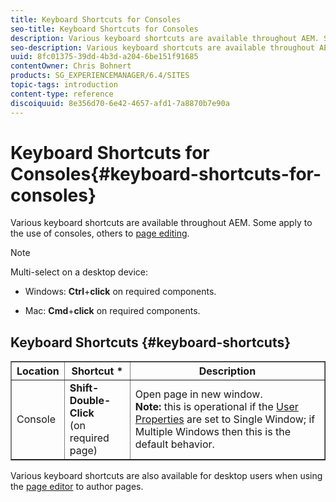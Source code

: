 ```yaml
---
title: Keyboard Shortcuts for Consoles
seo-title: Keyboard Shortcuts for Consoles
description: Various keyboard shortcuts are available throughout AEM. Some apply to the use of consoles, others to page editing.
seo-description: Various keyboard shortcuts are available throughout AEM. Some apply to the use of consoles, others to page editing.
uuid: 8fc01375-39dd-4b3d-a204-6be151f91685
contentOwner: Chris Bohnert
products: SG_EXPERIENCEMANAGER/6.4/SITES
topic-tags: introduction
content-type: reference
discoiquuid: 8e356d70-6e42-4657-afd1-7a8870b7e90a
---
```


# Keyboard Shortcuts for Consoles{#keyboard-shortcuts-for-consoles}

Various keyboard shortcuts are available throughout AEM. Some apply to the use of consoles, others to [page editing](../../../sites/classic-ui-authoring/using/classic-page-author-keyboard-shortcuts.md).

>[!NOTE]
>
>Multi-select on a desktop device:
>
>* Windows: **Ctrl**+**click** on required components.  
>
>* Mac: **Cmd**+**click** on required components.
>

## Keyboard Shortcuts {#keyboard-shortcuts}

<table border="1" cellpadding="1" cellspacing="0" width="100%"> 
 <tbody> 
  <tr> 
   <th>Location</th> 
   <th>Shortcut *</th> 
   <th>Description</th> 
  </tr> 
  <tr> 
   <td>Console</td> 
   <td><strong><span class="code">Shift-Double-Click</span></strong><br /> (on required page)</td> 
   <td>Open page in new window.<br /> <strong>Note:</strong> this is operational if the <a href="../../../sites/classic-ui-authoring/using/author-env-user-props.md">User Properties</a> are set to Single Window; if Multiple Windows then this is the default behavior.</td> 
  </tr> 
 </tbody> 
</table>

Various keyboard shortcuts are also available for desktop users when using the [page editor](../../../sites/classic-ui-authoring/using/classic-page-author-keyboard-shortcuts.md) to author pages.
